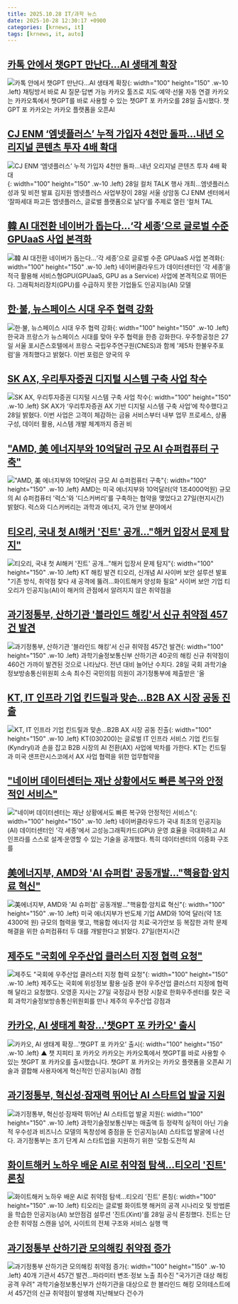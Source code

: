 ```yaml
---
title: 2025.10.28 IT/과학 뉴스
date: 2025-10-28 12:30:17 +0900
categories: [krnews, it]
tags: [krnews, it, auto]
---
```

## [카톡 안에서 챗GPT 만난다…AI 생태계 확장](https://n.news.naver.com/mnews/article/001/0015705525)

![카톡 안에서 챗GPT 만난다…AI 생태계 확장](https://mimgnews.pstatic.net/image/origin/001/2025/10/28/15705525.jpg?type=nf220_150){: width="100" height="150" .w-10 .left}
채팅방서 바로 AI 질문·답변 가능 카카오 툴즈로 지도·예약·선물 자동 연결 카카오는 카카오톡에서 챗GPT를 바로 사용할 수 있는 챗GPT 포 카카오를 28일 출시했다. 챗GPT 포 카카오는 카카오 플랫폼을 오픈AI

## [CJ ENM ‘엠넷플러스’ 누적 가입자 4천만 돌파…내년 오리지널 콘텐츠 투자 4배 확대](https://n.news.naver.com/mnews/article/016/0002548483)

![CJ ENM ‘엠넷플러스’ 누적 가입자 4천만 돌파…내년 오리지널 콘텐츠 투자 4배 확대](https://mimgnews.pstatic.net/image/origin/016/2025/10/28/2548483.jpg?type=nf220_150){: width="100" height="150" .w-10 .left}
28일 컬처 TALK 행사 개최…엠넷플러스 성과 및 비전 발표 김지원 엠넷플러스 사업부장이 28일 서울 상암동 CJ ENM 센터에서 ‘잘파세대 파고든 엠넷플러스, 글로벌 플랫폼으로 날다’를 주제로 열린 ‘컬처 TAL

## [韓 AI 대전환 네이버가 돕는다…‘각 세종’으로 글로벌 수준 GPUaaS 사업 본격화](https://n.news.naver.com/mnews/article/029/0002989671)

![韓 AI 대전환 네이버가 돕는다…‘각 세종’으로 글로벌 수준 GPUaaS 사업 본격화](https://mimgnews.pstatic.net/image/origin/029/2025/10/28/2989671.jpg?type=nf220_150){: width="100" height="150" .w-10 .left}
네이버클라우드가 데이터센터인 ‘각 세종’을 적극 활용해 서비스형GPU(GPUaaS, GPU as a Service) 사업에 본격적으로 뛰어든다. 그래픽처리장치(GPU)를 수급하지 못한 기업들도 인공지능(AI) 모델

## [한·불, 뉴스페이스 시대 우주 협력 강화](https://n.news.naver.com/mnews/article/277/0005669985)

![한·불, 뉴스페이스 시대 우주 협력 강화](https://mimgnews.pstatic.net/image/origin/277/2025/10/27/5669985.jpg?type=nf220_150){: width="100" height="150" .w-10 .left}
한국과 프랑스가 뉴스페이스 시대를 맞아 우주 협력을 한층 강화한다. 우주항공청은 27일 서울 포시즌스호텔에서 프랑스 국립우주연구원(CNES)과 함께 '제5차 한불우주포럼'을 개최했다고 밝혔다. 이번 포럼은 양국의 우

## [SK AX, 우리투자증권 디지털 시스템 구축 사업 착수](https://n.news.naver.com/mnews/article/366/0001117779)

![SK AX, 우리투자증권 디지털 시스템 구축 사업 착수](https://mimgnews.pstatic.net/image/origin/366/2025/10/28/1117779.jpg?type=nf220_150){: width="100" height="150" .w-10 .left}
SK AX가 ‘우리투자증권 AX 기반 디지털 시스템 구축 사업’에 착수했다고 28일 밝혔다. 이번 사업은 고객이 체감하는 금융 서비스부터 내부 업무 프로세스, 상품 구성, 데이터 활용, 시스템 개발 체계까지 증권 비

## ["AMD, 美 에너지부와 10억달러 규모 AI 슈퍼컴퓨터 구축"](https://n.news.naver.com/mnews/article/014/0005425567)

!["AMD, 美 에너지부와 10억달러 규모 AI 슈퍼컴퓨터 구축"](https://mimgnews.pstatic.net/image/origin/014/2025/10/28/5425567.jpg?type=nf220_150){: width="100" height="150" .w-10 .left}
AMD는 미국 에너지부와 10억달러(약 1조4000억원) 규모의 AI 슈퍼컴퓨터 '럭스'와 '디스커버리'를 구축하는 협약을 맺었다고 27일(현지시간) 밝혔다. 럭스와 디스커버리는 과학과 에너지, 국가 안보 분야에서

## [티오리, 국내 첫 AI해커 '진트' 공개…"해커 입장서 문제 탐지"](https://n.news.naver.com/mnews/article/001/0015705824)

![티오리, 국내 첫 AI해커 '진트' 공개…"해커 입장서 문제 탐지"](https://mimgnews.pstatic.net/image/origin/001/2025/10/28/15705824.jpg?type=nf220_150){: width="100" height="150" .w-10 .left}
KT 해킹 발견 티오리, 신개념 AI 사이버 보안 설루션 발표 "기존 방식, 취약점 찾다 새 공격에 뚫려…화이트해커 양성화 필요" 사이버 보안 기업 티오리가 인공지능(AI)이 해커의 관점에서 알려지지 않은 취약점을

## [과기정통부, 산하기관 '블라인드 해킹'서 신규 취약점 457건 발견](https://n.news.naver.com/mnews/article/003/0013562752)

![과기정통부, 산하기관 '블라인드 해킹'서 신규 취약점 457건 발견](https://mimgnews.pstatic.net/image/origin/003/2025/10/28/13562752.jpg?type=nf220_150){: width="100" height="150" .w-10 .left}
과학기술정보통신부 산하기관 40곳의 해킹 신규 취약점이 460건 가까이 발견된 것으로 나타났다. 전년 대비 늘어난 수치다. 28일 국회 과학기술정보방송통신위원회 소속 최수진 국민의힘 의원이 과기정통부에 제출받은 '올

## [KT, IT 인프라 기업 킨드릴과 맞손…B2B AX 시장 공동 진출](https://n.news.naver.com/mnews/article/421/0008567104)

![KT, IT 인프라 기업 킨드릴과 맞손…B2B AX 시장 공동 진출](https://mimgnews.pstatic.net/image/origin/421/2025/10/28/8567104.jpg?type=nf220_150){: width="100" height="150" .w-10 .left}
KT(030200)는 글로벌 IT 인프라 서비스 기업 킨드릴(Kyndryl)과 손을 잡고 B2B 시장의 AI 전환(AX) 사업에 박차를 가한다. KT는 킨드릴과 미국 샌프란시스코에서 AX 사업 협력을 위한 업무협약을

## ["네이버 데이터센터는 재난 상황에서도 빠른 복구와 안정적인 서비스"](https://n.news.naver.com/mnews/article/014/0005425410)

!["네이버 데이터센터는 재난 상황에서도 빠른 복구와 안정적인 서비스"](https://mimgnews.pstatic.net/image/origin/014/2025/10/28/5425410.jpg?type=nf220_150){: width="100" height="150" .w-10 .left}
네이버클라우드가 국내 최초의 인공지능(AI) 데이터센터인 '각 세종'에서 고성능그래픽카드(GPU) 운영 효율을 극대화하고 AI 인프라를 스스로 설계·운영할 수 있는 기술을 공개했다. 특히 데이터센터의 이중화 구조를

## [美에너지부, AMD와 'AI 슈퍼컴' 공동개발…"핵융합·암치료 혁신"](https://n.news.naver.com/mnews/article/421/0008566556)

![美에너지부, AMD와 'AI 슈퍼컴' 공동개발…"핵융합·암치료 혁신"](https://mimgnews.pstatic.net/image/origin/421/2025/10/28/8566556.jpg?type=nf220_150){: width="100" height="150" .w-10 .left}
미국 에너지부가 반도체 기업 AMD와 10억 달러(약 1조4300억 원) 규모의 협력을 맺고, 핵융합 에너지·암 치료·국가안보 등 복잡한 과학 문제 해결을 위한 슈퍼컴퓨터 두 대를 개발한다고 밝혔다. 27일(현지시간

## [제주도 "국회에 우주산업 클러스터 지정 협력 요청"](https://n.news.naver.com/mnews/article/421/0008565627)

![제주도 "국회에 우주산업 클러스터 지정 협력 요청"](https://mimgnews.pstatic.net/image/origin/421/2025/10/27/8565627.jpg?type=nf220_150){: width="100" height="150" .w-10 .left}
제주도는 국회에 위성정보 활용·실증 분야 우주산업 클러스터 지정에 협력해 달라고 요청했다. 오영훈 지사는 27일 국정감사 현장 시찰로 한화우주센터를 찾은 국회 과학기술정보방송통신위원회를 만나 제주의 우주산업 강점과

## [카카오, AI 생태계 확장…'챗GPT 포 카카오' 출시](https://n.news.naver.com/mnews/article/055/0001303350)

![카카오, AI 생태계 확장…'챗GPT 포 카카오' 출시](https://mimgnews.pstatic.net/image/origin/055/2025/10/28/1303350.jpg?type=nf220_150){: width="100" height="150" .w-10 .left}
▲ 챗 지피티 포 카카오 카카오는 카카오톡에서 챗GPT를 바로 사용할 수 있는 챗GPT 포 카카오를 출시했습니다. 챗GPT 포 카카오는 카카오 플랫폼을 오픈AI 기술과 결합해 사용자에게 혁신적인 인공지능(AI) 경험

## [과기정통부, 혁신성·잠재력 뛰어난 AI 스타트업 발굴 지원](https://n.news.naver.com/mnews/article/421/0008567444)

![과기정통부, 혁신성·잠재력 뛰어난 AI 스타트업 발굴 지원](https://mimgnews.pstatic.net/image/origin/421/2025/10/28/8567444.jpg?type=nf220_150){: width="100" height="150" .w-10 .left}
과학기술정보통신부는 매출액 등 정략적 실적이 아닌 기술적 우수성과 비즈니스 모델의 독창성에 중점을 둔 인공지능(AI) 스타트업 발굴에 나선다. 과기정통부는 초기 단계 AI 스타트업을 지원하기 위한 '모험·도전적 AI

## [화이트해커 노하우 배운 AI로 취약점 탐색…티오리 '진트' 론칭](https://n.news.naver.com/mnews/article/421/0008567286)

![화이트해커 노하우 배운 AI로 취약점 탐색…티오리 '진트' 론칭](https://mimgnews.pstatic.net/image/origin/421/2025/10/28/8567286.jpg?type=nf220_150){: width="100" height="150" .w-10 .left}
티오리는 글로벌 화이트햇 해커의 공격 시나리오 및 방법론을 학습한 인공지능(AI) 보안점검 설루션 '진트(Xint)'를 28일 공식 론칭했다. 진트는 단순한 취약점 스캔을 넘어, 사이트의 전체 구조와 서비스 실행 맥

## [과기정통부 산하기관 모의해킹 취약점 증가](https://n.news.naver.com/mnews/article/001/0015705704)

![과기정통부 산하기관 모의해킹 취약점 증가](https://mimgnews.pstatic.net/image/origin/001/2025/10/28/15705704.jpg?type=nf220_150){: width="100" height="150" .w-10 .left}
40개 기관서 457건 발견…파라미터 변조·정보 노출 최수진 "국가기관 대상 해킹 공격 우려" 과학기술정보통신부가 산하기관을 대상으로 한 블라인드 해킹 모의테스트에서 457건의 신규 취약점이 발생해 지난해보다 건수가

